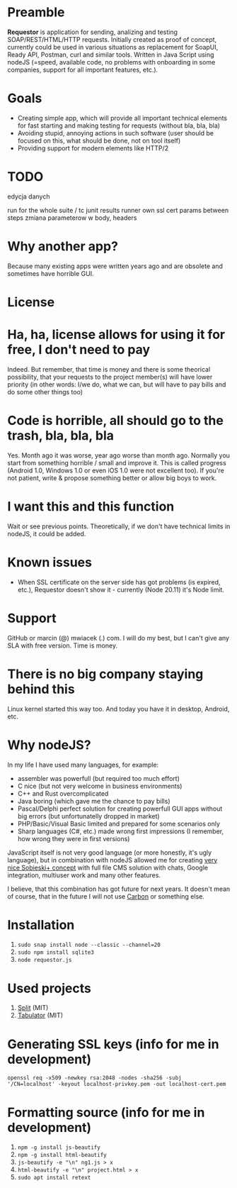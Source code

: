 # Preamble

**Requestor** is application for sending, analizing and testing SOAP/REST/HTML/HTTP requests.
Initially created as proof of concept, currently could be used in various situations
as replacement for SoapUI, Ready API, Postman, curl and similar tools.
Written in Java Script using nodeJS (=speed, available code, no problems with onboarding
in some companies, support for all important features, etc.).

# Goals
* Creating simple app, which will provide all important technical elements for fast starting
and making testing for requests (without bla, bla, bla)
* Avoiding stupid, annoying actions in such software (user should be focused on this, what
should be done, not on tool itself)
* Providing support for modern elements like HTTP/2

# TODO
edycja danych

run for the whole suite / tc
junit results
runner
own ssl cert
params between steps
zmiana parameterow w body, headers

# Why another app?
Because many existing apps were written years ago and are obsolete
and sometimes have horrible GUI.

# License

# Ha, ha, license allows for using it for free, I don't need to pay
Indeed. But remember, that time is money and there is some theorical possibility, that
your requests to the project member(s) will have lower priority (in other words: I/we do,
what we can, but will have to pay bills and do some other things too)

# Code is horrible, all should go to the trash, bla, bla, bla
Yes. Month ago it was worse, year ago worse than month ago. Normally you start from
something horrible / small and improve it. This is called progress
(Android 1.0, Windows 1.0 or even iOS 1.0 were not excellent too). If you're not patient,
write & propose something better or allow big boys to work.

# I want this and this function
Wait or see previous points. Theoretically, if we don't have technical limits in
nodeJS, it could be added.

# Known issues

* When SSL certificate on the server side has got problems (is expired, etc.), Requestor
doesn't show it - currently (Node 20.11) it's Node limit.

# Support
GitHub or marcin (@) mwiacek (.) com. I will do my best, but I can't give
any SLA with free version. Time is money.

# There is no big company staying behind this
Linux kernel started this way too. And today you have it in desktop, Android, etc.

# Why nodeJS?
In my life I have used many languages, for example:

* assembler was powerfull (but required too much effort)
* C nice (but not very welcome in business environments)
* C++ and Rust overcomplicated
* Java boring (which gave me the chance to pay bills)
* Pascal/Delphi perfect solution for creating powerfull GUI apps without big errors (but unfortunatelly dropped in market)
* PHP/Basic/Visual Basic limited and prepared for some scenarios only
* Sharp languages (C#, etc.) made wrong first impressions (I remember, how wrong they were in first versions)

JavaScript itself is not very good language (or more honestly, it's ugly language), but in combination with nodeJS allowed me for creating [very nice Sobieski+ concept](https://mwiacek.com/www/?q=node/401) with full file CMS solution with chats, Google integration, multiuser work and many other features.

I believe, that this combination has got future for next years. It doesn't mean of course, that in the future I will not use [Carbon](https://github.com/carbon-language/carbon-lang) or something else.

# Installation
1. ```sudo snap install node --classic --channel=20```
2. ```sudo npm install sqlite3```
3. ```node requestor.js```

# Used projects
1. [Split](https://github.com/nathancahill/split) (MIT)
2. [Tabulator](https://tabulator.info/docs/5.5/install) (MIT)

# Generating SSL keys (info for me in development)
```openssl req -x509 -newkey rsa:2048 -nodes -sha256 -subj '/CN=localhost' -keyout localhost-privkey.pem -out localhost-cert.pem```

# Formatting source (info for me in development)
1. ```npm -g install js-beautify```
2. ```npm -g install html-beautify```
3. ```js-beautify -e "\n" ng1.js > x```
4. ```html-beautify -e "\n" project.html > x```
5. ```sudo apt install retext```
